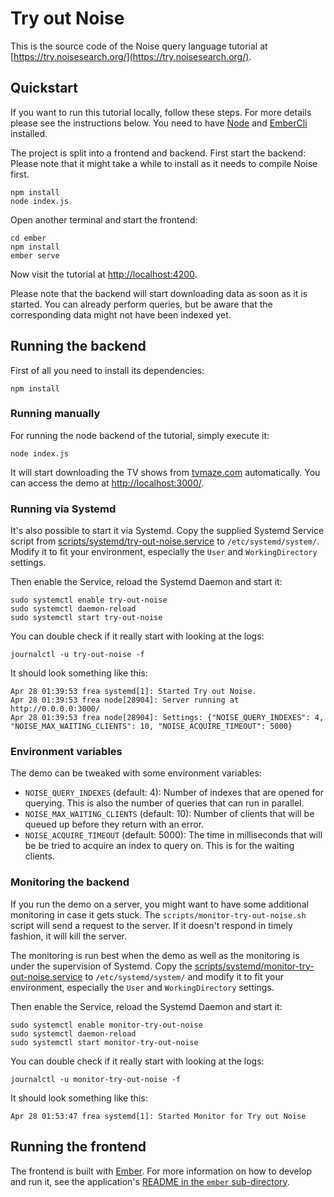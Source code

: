 Try out Noise
=============

This is the source code of the Noise query language tutorial at
[https://try.noisesearch.org/](https://try.noisesearch.org/).


Quickstart
----------

If you want to run this tutorial locally, follow these steps. For more details
please see the instructions below. You need to have [Node](https://nodejs.org/)
and [EmberCli](https://ember-cli.com/) installed.

The project is split into a frontend and backend. First start the backend:
Please note that it might take a while to install as it needs to compile
Noise first.

    npm install
    node index.js

Open another terminal and start the frontend:

    cd ember
    npm install
    ember serve

Now visit the tutorial at [http://localhost:4200](http://localhost:4200).

Please note that the backend will start downloading data as soon as it is
started. You can already perform queries, but be aware that the corresponding
data might not have been indexed yet.


Running the backend
-------------------

First of all you need to install its dependencies:

    npm install


### Running manually

For running the node backend of the tutorial, simply execute it:

    node index.js

It will start downloading the TV shows from
[tvmaze.com](http://www.tvmaze.com/) automatically. You can access the
demo at [http://localhost:3000/](http://localhost:3000/).


### Running via Systemd

It's also possible to start it via Systemd. Copy the supplied Systemd Service
script from
[scripts/systemd/try-out-noise.service](scripts/systemd/try-out-noise.service)
to `/etc/systemd/system/`. Modify it to fit your environment, especially the
`User` and `WorkingDirectory` settings.

Then enable the Service, reload the Systemd Daemon and start it:

    sudo systemctl enable try-out-noise
    sudo systemctl daemon-reload
    sudo systemctl start try-out-noise

You can double check if it really start with looking at the logs:

    journalctl -u try-out-noise -f

It should look something like this:

    Apr 28 01:39:53 frea systemd[1]: Started Try out Noise.
    Apr 28 01:39:53 frea node[28904]: Server running at http://0.0.0.0:3000/
    Apr 28 01:39:53 frea node[28904]: Settings: {"NOISE_QUERY_INDEXES": 4, "NOISE_MAX_WAITING_CLIENTS": 10, "NOISE_ACQUIRE_TIMEOUT": 5000}


### Environment variables

The demo can be tweaked with some environment variables:

 - `NOISE_QUERY_INDEXES` (default: 4): Number of indexes that are opened for querying. This is also the number of queries that can run in parallel.
 - `NOISE_MAX_WAITING_CLIENTS` (default: 10): Number of clients that will be queued up before they return with an error.
 - `NOISE_ACQUIRE_TIMEOUT` (default: 5000): The time in milliseconds that will be be tried to acquire an index to query on. This is for the waiting clients.

### Monitoring the backend

If you run the demo on a server, you might want to have some additional
monitoring in case it gets stuck. The `scripts/monitor-try-out-noise.sh`
script will send a request to the server. If it doesn't respond in timely
fashion, it will kill the server.

The monitoring is run best when the demo as well as the monitoring is under
the supervision of Systemd. Copy the
[scripts/systemd/monitor-try-out-noise.service](scripts/systemd/monitor-try-out-noise.service)
to `/etc/systemd/system/` and modify it to fit your environment, especially the
`User` and `WorkingDirectory` settings.

Then enable the Service, reload the Systemd Daemon and start it:

    sudo systemctl enable monitor-try-out-noise
    sudo systemctl daemon-reload
    sudo systemctl start monitor-try-out-noise

You can double check if it really start with looking at the logs:

    journalctl -u monitor-try-out-noise -f

It should look something like this:

    Apr 28 01:53:47 frea systemd[1]: Started Monitor for Try out Noise



Running the frontend
--------------------

The frontend is built with [Ember](https://emberjs.com/). For more information
on how to develop and run it, see the application's
[README in the `ember` sub-directory](ember/README.md).
